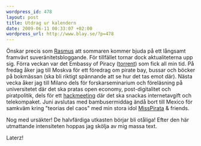 ```yaml
--- 
wordpress_id: 478
layout: post
title: Utdrag ur kalendern
date: 2009-06-11 00:33:07 +02:00
wordpress_url: http://www.blay.se/?p=478
---
```

Önskar precis som <a href="http://copyriot.se/2009/06/10/sommarsvarmeri/">Rasmus</a> att sommaren kommer bjuda på ett långsamt framvävt suveränitetsbloggande. För tillfället tornar dock aktualiteterna upp sig. Förra veckan var det Embassy of Piracy (<a href="https://thepiratebay.org/torrent/4944384/Embassy_of_Piracy_Show01_(pictures___video)">torrent</a>) som fick all min tid. På fredag åker jag till Moskva för ett föredrag om pirate bay, bussar och böcker på bokmässan (ska bli riktigt spännande att se hur det tas emot där). Nästa vecka åker jag till Milano dels för forskarseminarium och föreläsning på universitetet där det ska pratas open economy, post-digitalitet och piratpolitik, dels för ett <a href="http://it.hackmeeting.org/index.php?lang=en">hackmeeting</a> där det ska snackas internetavgift och telekompaket. Juni avslutas med bambusermiddag ändå bort till Mexico för samkväm kring "teorias del caos" med min stora idol <a href="http://twitter.com/misspirata">MissPirata</a> &amp; friends.

Nog med ursäkter! De halvfärdiga utkasten börjar bli otåliga! Efter den här utmattande intensiteten hoppas jag skölja av mig massa text.

Laterz!
